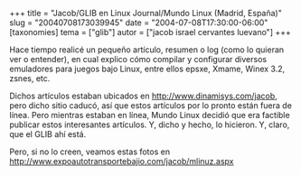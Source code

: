 +++
title = "Jacob/GLIB en Linux Journal/Mundo Linux (Madrid, España)"
slug = "20040708173039945"
date = "2004-07-08T17:30:00-06:00"
[taxonomies]
tema = ["glib"]
autor = ["jacob israel cervantes luevano"]
+++

Hace tiempo realicé un pequeño artículo, resumen o log (como lo quieran ver o
entender), en cual explico cómo compilar y configurar diversos emuladores para
juegos bajo Linux, entre ellos epsxe, Xmame, Winex 3.2, zsnes, etc.

Dichos artículos estaban ubicados en <http://www.dinamisys.com/jacob>, pero
dicho sitio caducó, así que estos artículos por lo pronto están fuera de línea.
Pero mientras estaban en línea, Mundo Linux decidió que era factible publicar
estos interesantes artículos. Y, dicho y hecho, lo hicieron. Y, claro, que el
GLIB ahí está.

Pero, si no lo creen, veamos estas fotos en
<http://www.expoautotransportebajio.com/jacob/mlinuz.aspx>
